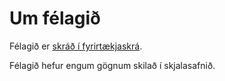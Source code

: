 # Um félagið

Félagið er [skráð í fyrirtækjaskrá](https://skatturinn.is/fyrirtaekjaskra/leit/kennitala/6609190150).

Félagið hefur engum gögnum skilað í skjalasafnið.